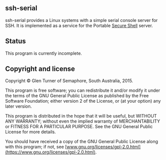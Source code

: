ssh-serial
----------

ssh-serial provides a Linux systems with a simple serial console server for SSH.
It is implemented as a service for the Portable
[Secure Shell](http://www.openssh.com/)
server.


Status
------

This program is currently incomplete.


Copyright and license
---------------------

Copyright © Glen Turner of Semaphore, South Australia, 2015.

This program is free software; you can redistribute it and/or
modify it under the terms of the GNU General Public License
as published by the Free Software Foundation; either version 2
of the License, or (at your option) any later version.

This program is distributed in the hope that it will be useful,
but WITHOUT ANY WARRANTY; without even the implied warranty of
MERCHANTABILITY or FITNESS FOR A PARTICULAR PURPOSE.  See the
GNU General Public License for more details.

You should have received a copy of the GNU General Public License
along with this program; if not, see
[www.gnu.org/licenses/gpl-2.0.html](https://www.gnu.org/licenses/gpl-2.0.html).

